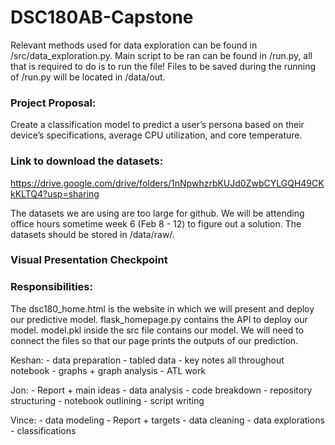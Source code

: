 # DSC180AB-Capstone

Relevant methods used for data exploration can be found in /src/data_exploration.py.
Main script to be ran can be found in /run.py, all that is required to do is to run the file!
Files to be saved during the running of /run.py will be located in /data/out.

### Project Proposal:
Create a classification model to predict a user’s persona based on their device’s specifications,
average CPU utilization, and core temperature.

### Link to download the datasets:
https://drive.google.com/drive/folders/1nNpwhzrbKUJd0ZwbCYLGQH49CKkKLTQ4?usp=sharing

The datasets we are using are too large for github. We will be attending office hours sometime week 6 (Feb 8 - 12) to figure out a solution.
The datasets should be stored in /data/raw/.
### Visual Presentation Checkpoint

### Responsibilities:
The dsc180_home.html is the website in which we will present and deploy our predictive model.
flask_homepage.py contains the API to deploy our model.
model.pkl inside the src file contains our model.
We will need to connect the files so that our page prints the outputs of our prediction.

Keshan:
    - data preparation
    - tabled data
    - key notes all throughout notebook
    - graphs + graph analysis
    - ATL work

Jon:
    - Report + main ideas
    - data analysis - code breakdown
    - repository structuring
    - notebook outlining
    - script writing

Vince:
    - data modeling
    - Report + targets
    - data cleaning
    - data explorations
    - classifications
